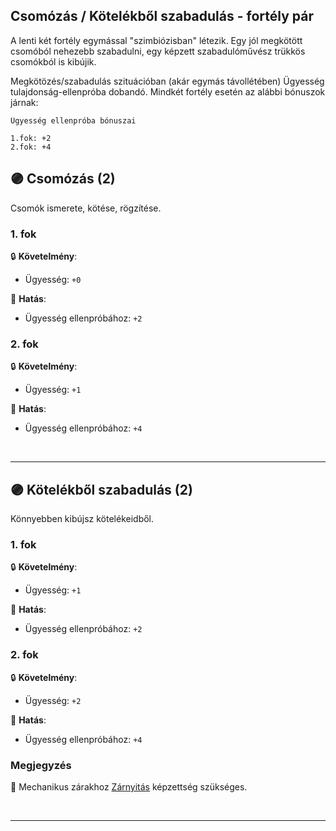 ## Csomózás / Kötelékből szabadulás - fortély pár

A lenti két fortély egymással "szimbiózisban" létezik. Egy jól megkötött csomóból nehezebb szabadulni, egy képzett szabadulóművész trükkös csomókból is kibújik.

Megkötözés/szabadulás szituációban (akár egymás távollétében) Ügyesség tulajdonság-ellenpróba dobandó. Mindkét fortély esetén az alábbi bónuszok járnak:

```
Ügyesség ellenpróba bónuszai

1.fok: +2
2.fok: +4
```

## 🟣 Csomózás (2)

Csomók ismerete, kötése, rögzítése.

### 1. fok

🔒 **Követelmény**:
- Ügyesség: `+0`

🌟 **Hatás**:
- Ügyesség ellenpróbához: `+2` 

### 2. fok

🔒 **Követelmény**:
- Ügyesség: `+1`

🌟 **Hatás**:
- Ügyesség ellenpróbához: `+4` 

<br />

---
## 🟣 Kötelékből szabadulás (2)

Könnyebben kibújsz kötelékeidből.

### 1. fok

🔒 **Követelmény**:
- Ügyesség: `+1`

🌟 **Hatás**:
- Ügyesség ellenpróbához: `+2` 

### 2. fok

🔒 **Követelmény**:
- Ügyesség: `+2`

🌟 **Hatás**:
- Ügyesség ellenpróbához: `+4` 

### Megjegyzés

🔆 Mechanikus zárakhoz [Zárnyitás](../kepzettsegek.szekunder/zarnyitas.md) képzettség szükséges.

<br />

---
